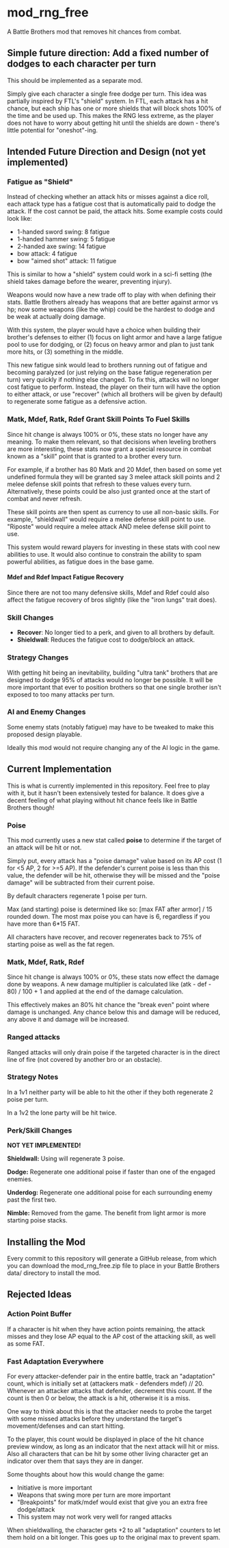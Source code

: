 # mod_rng_free

A Battle Brothers mod that removes hit chances from combat.

## Simple future direction: Add a fixed number of dodges to each character per turn

This should be implemented as a separate mod.

Simply give each character a single free dodge per turn.
This idea was partially inspired by FTL's "shield" system.
In FTL, each attack has a hit chance, but each ship has one or more shields that
will block shots 100% of the time and be used up.
This makes the RNG less extreme, as the player does not have to worry about
getting hit until the shields are down - there's little potential for
"oneshot"-ing.

## Intended Future Direction and Design (not yet implemented)

### Fatigue as "Shield"

Instead of checking whether an attack hits or misses against a dice roll, each
attack type has a fatigue cost that is automatically paid to dodge the attack.
If the cost cannot be paid, the attack hits.  Some example costs could look like:

 - 1-handed sword swing: 8 fatigue
 - 1-handed hammer swing: 5 fatigue
 - 2-handed axe swing: 14 fatigue
 - bow attack: 4 fatigue
 - bow "aimed shot" attack: 11 fatigue

This is similar to how a "shield" system could work in a sci-fi setting (the
shield takes damage before the wearer, preventing injury).

Weapons would now have a new trade off to play with when defining their stats.
Battle Brothers already has weapons that are better against armor vs hp; now
some weapons (like the whip) could be the hardest to dodge and be weak at
actually doing damage.

With this system, the player would have a choice when building their brother's
defenses to either (1) focus on light armor and have a large fatigue pool to use
for dodging, or (2) focus on heavy armor and plan to just tank more hits, or (3)
something in the middle.

This new fatigue sink would lead to brothers running out of fatigue and becoming
paralyzed (or just relying on the base fatigue regeneration per turn) very
quickly if nothing else changed.
To fix this, attacks will no longer cost fatigue to perform.
Instead, the player on their turn will have the option to either attack, or use
"recover" (which all brothers will be given by default) to regenerate some
fatigue as a defensive action.

### Matk, Mdef, Ratk, Rdef Grant Skill Points To Fuel Skills

Since hit change is always 100% or 0%, these stats no longer have any meaning.
To make them relevant, so that decisions when leveling brothers are more
interesting, these stats now grant a special resource in combat known as a
"skill" point that is granted to a brother every turn.

For example, if a brother has 80 Matk and 20 Mdef, then based on some yet
undefined formula they will be granted say 3 melee attack skill points and 2
melee defense skill points that refresh to these values every turn.
Alternatively, these points could be also just granted once at the start of
combat and never refresh.

These skill points are then spent as currency to use all non-basic skills.
For example, "shieldwall" would require a melee defense skill point to use.
"Riposte" would require a melee attack AND melee defense skill point to use.

This system would reward players for investing in these stats with cool new
abilities to use.
It would also continue to constrain the ability to spam powerful abilities, as
fatigue does in the base game.

#### Mdef and Rdef Impact Fatigue Recovery

Since there are not too many defensive skills, Mdef and Rdef could also affect
the fatigue recovery of bros slightly (like the "iron lungs" trait does).

### Skill Changes

 - **Recover**: No longer tied to a perk, and given to all brothers by default.
 - **Shieldwall**: Reduces the fatigue cost to dodge/block an attack.

### Strategy Changes

With getting hit being an inevitability, building "ultra tank" brothers that are
designed to dodge 95% of attacks would no longer be possible.
It will be more important that ever to position brothers so that one single
brother isn't exposed to too many attacks per turn.

### AI and Enemy Changes

Some enemy stats (notably fatigue) may have to be tweaked to make this proposed
design playable.

Ideally this mod would not require changing any of the AI logic in the game.

## Current Implementation

This is what is currently implemented in this repository.
Feel free to play with it, but it hasn't been extensively tested for balance.
It does give a decent feeling of what playing without hit chance feels like in
Battle Brothers though!

### Poise

This mod currently uses a new stat called **poise** to determine if the target
of an attack will be hit or not.

Simply put, every attack has a "poise damage" value based on its AP cost (1 for
<5 AP, 2 for >=5 AP).
If the defender's current poise is less than this value, the defender will be
hit, otherwise they will be missed and the "poise damage" will be subtracted
from their current poise.

By default characters regenerate 1 poise per turn.

Max (and starting) poise is determined like so: [max FAT after armor] / 15
rounded down.
The most max poise you can have is 6, regardless if you have more than 6*15 FAT.

All characters have recover, and recover regenerates back to 75% of starting
poise as well as the fat regen.

### Matk, Mdef, Ratk, Rdef

Since hit change is always 100% or 0%, these stats now effect the damage done by
weapons.
A new damage multiplier is calculated like (atk - def - 80) / 100 + 1 and
applied at the end of the damage calculation.

This effectively makes an 80% hit chance the "break even" point where damage is
unchanged.
Any chance below this and damage will be reduced, any above it and damage will
be increased.

### Ranged attacks

Ranged attacks will only drain poise if the targeted character is in the direct
line of fire (not covered by another bro or an obstacle).

### Strategy Notes

In a 1v1 neither party will be able to hit the other if they both regenerate 2
poise per turn.

In a 1v2 the lone party will be hit twice.

### Perk/Skill Changes

**NOT YET IMPLEMENTED!**

**Shieldwall:** Using will regenerate 3 poise.

**Dodge:** Regenerate one additional poise if faster than one of the engaged
enemies.

**Underdog:** Regenerate one additional poise for each surrounding enemy past
the first two.

**Nimble:** Removed from the game.
The benefit from light armor is more starting poise stacks.


## Installing the Mod

Every commit to this repository will generate a GitHub release, from which you can download the mod_rng_free.zip file to place in your Battle Brothers data/ directory to install the mod.

## Rejected Ideas

### Action Point Buffer

If a character is hit when they have action points remaining, the attack misses
and they lose AP equal to the AP cost of the attacking skill, as well as some
FAT.

### Fast Adaptation Everywhere

For every attacker-defender pair in the entire battle, track an "adaptation"
count, which is initially set at (attackers matk - defenders mdef) // 20.
Whenever an attacker attacks that defender, decrement this count.
If the count is then 0 or below, the attack is a hit, otherwise it is a miss.

One way to think about this is that the attacker needs to probe the target with
some missed attacks before they understand the target's movement/defenses and
can start hitting.

To the player, this count would be displayed in place of the hit chance preview
window, as long as an indicator that the next attack will hit or miss.  Also all characters that can be hit by some other living character get an indicator over them that says they are in danger.

Some thoughts about how this would change the game:

 - Initiative is more important
 - Weapons that swing more per turn are more important
 - "Breakpoints" for matk/mdef would exist that give you an extra free dodge/attack
 - This system may not work very well for ranged attacks

When shieldwalling, the character gets +2 to all "adaptation" counters to let them hold on a bit longer.  This goes up to the original max to prevent spam.


